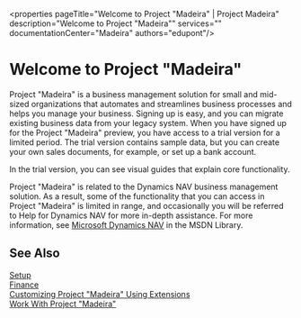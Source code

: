 <properties
	pageTitle="Welcome to Project "Madeira" | Project Madeira"
    description="Welcome to Project "Madeira"" 
	services="" 
	documentationCenter="Madeira"
	authors="edupont"/>
    
# Welcome to Project "Madeira" 

Project "Madeira" is a business management solution for small and mid-sized organizations that automates and streamlines business processes and helps you manage your business. Signing up is easy, and you can migrate existing business data from your legacy system.
When you have signed up for the Project "Madeira" preview, you have access to a trial version for a limited period. The trial version contains sample data, but you can create your own sales documents, for example, or set up a bank account.  

In the trial version, you can see visual guides that explain core functionality.  

Project "Madeira" is related to the Dynamics NAV business management solution. As a result, some of the functionality that you can access in Project "Madeira" is limited in range, and occasionally you will be referred to Help for Dynamics NAV for more in-depth assistance. For more information, see <a href="http://go.microsoft.com/FwLink/?LinkId=31636">Microsoft Dynamics NAV</a> in the MSDN Library.   

## See Also
[Setup](setup.md)  
[Finance](finance.md)  
[Customizing Project "Madeira" Using Extensions](ui-extensions.md)  
[Work With Project "Madeira"](ui-work-product.md)  

